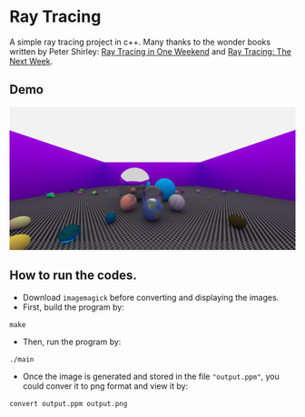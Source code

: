 # Ray Tracing
A simple ray tracing project in c++. Many thanks to the wonder books written by Peter Shirley: [Ray Tracing in One Weekend](https://raytracing.github.io/books/RayTracingInOneWeekend.html) and [Ray Tracing: The Next Week](https://raytracing.github.io/books/RayTracingTheNextWeek.html).

## Demo
![Demo](output.png)

## How to run the codes.
* Download `imagemagick` before converting and displaying the images.
* First, build the program by:
```
make
```
* Then, run the program by:
```
./main
```
* Once the image is generated and stored in the file `"output.ppm"`, you could conver it to png format and view it by:
```
convert output.ppm output.png
```